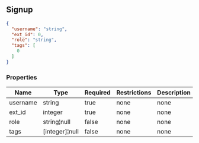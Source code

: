 <h2 id="tocS_Signup">Signup</h2>
<!-- backwards compatibility -->
<a id="schemasignup"></a>
<a id="schema_Signup"></a>
<a id="tocSsignup"></a>
<a id="tocssignup"></a>

```json
{
  "username": "string",
  "ext_id": 0,
  "role": "string",
  "tags": [
    0
  ]
}

```

### Properties

|Name|Type|Required|Restrictions|Description|
|---|---|---|---|---|
|username|string|true|none|none|
|ext_id|integer|true|none|none|
|role|string¦null|false|none|none|
|tags|[integer]¦null|false|none|none|
